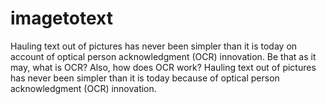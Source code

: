 # imagetotext
Hauling text out of pictures has never been simpler than it is today on account of optical person acknowledgment (OCR) innovation. Be that as it may, what is OCR? Also, how does OCR work?   Hauling text out of pictures has never been simpler than it is today because of optical person acknowledgment (OCR) innovation. 
